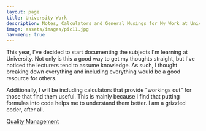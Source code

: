 ```yaml
---
layout: page
title: University Work
description: Notes, Calculators and General Musings for My Work at University
image: assets/images/pic11.jpg
nav-menu: true
---
```


This year, I've decided to start documenting the subjects I'm learning at University.  Not only is this a good way to get my thoughts straight, but I've noticed the lecturers tend to assume knowledge.  As such, I thought breaking down everything and including everything would be a good resource for others.

Additionally, I will be including calculators that provide "workings out" for those that find them useful.  This is mainly because I find that putting formulas into code helps me to understand them better.  I am a grizzled coder, after all.

<a href="quality-management" class="button small">Quality Management</a>

